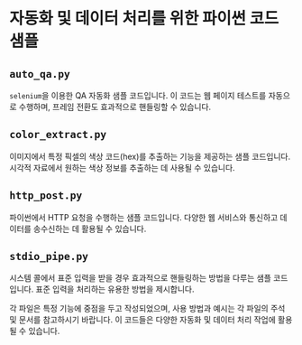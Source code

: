 # 자동화 및 데이터 처리를 위한 파이썬 코드 샘플

## `auto_qa.py`
`selenium`을 이용한 QA 자동화 샘플 코드입니다. 이 코드는 웹 페이지 테스트를 자동으로 수행하며, 프레임 전환도 효과적으로 핸들링할 수 있습니다.

## `color_extract.py`
이미지에서 특정 픽셀의 색상 코드(hex)를 추출하는 기능을 제공하는 샘플 코드입니다. 시각적 자료에서 원하는 색상 정보를 추출하는 데 사용될 수 있습니다.

## `http_post.py`
파이썬에서 HTTP 요청을 수행하는 샘플 코드입니다. 다양한 웹 서비스와 통신하고 데이터를 송수신하는 데 활용될 수 있습니다.

## `stdio_pipe.py`
시스템 콜에서 표준 입력을 받을 경우 효과적으로 핸들링하는 방법을 다루는 샘플 코드입니다. 표준 입력을 처리하는 유용한 방법을 제시합니다.

각 파일은 특정 기능에 중점을 두고 작성되었으며, 사용 방법과 예시는 각 파일의 주석 및 문서를 참고하시기 바랍니다. 이 코드들은 다양한 자동화 및 데이터 처리 작업에 활용될 수 있습니다.
